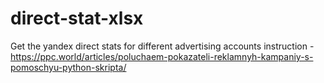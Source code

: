 # direct-stat-xlsx
Get the yandex direct stats for different advertising accounts
instruction - https://ppc.world/articles/poluchaem-pokazateli-reklamnyh-kampaniy-s-pomoschyu-python-skripta/
